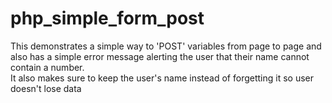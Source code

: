# php_simple_form_post
This demonstrates a simple way to 'POST' variables from page to page and also has a simple error message alerting the user that their name cannot contain a number.  
It also makes sure to keep the user's name instead of forgetting it so user doesn't lose data
